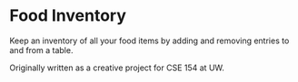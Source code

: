 # Food Inventory
Keep an inventory of all your food items by adding and removing entries to and from a table.

Originally written as a creative project for CSE 154 at UW.